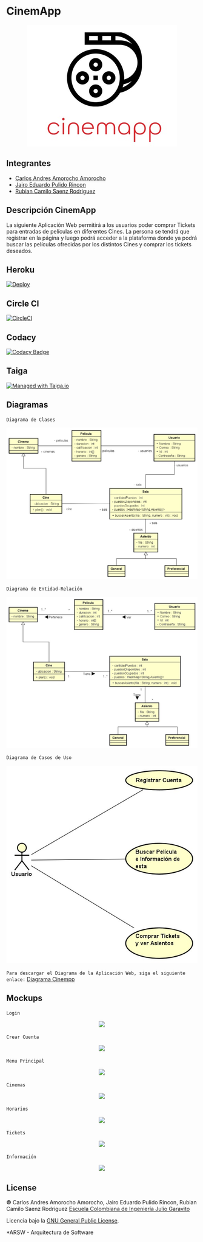 # CinemApp

<p align="center"> 
  <img src="https://github.com/yoda-s-disciples/CinemApp/blob/master/img/Logo.jpeg?raw=true">
</p>

## Integrantes

* [Carlos Andres Amorocho Amorocho](https://github.com/Carlos96999)
* [Jairo Eduardo Pulido Rincon](https://github.com/Killersys)
* [Rubian Camilo Saenz Rodriguez](https://github.com/camilosaenz)

## Descripción CinemApp

La siguiente Aplicación Web permitirá a los usuarios poder comprar Tickets para entradas de películas en diferentes Cines.
La persona se tendrá que registrar en la página y luego podrá acceder a la plataforma donde ya podrá buscar las películas ofrecidas por los distintos Cines y comprar los tickets deseados.

## Heroku

[![Deploy](https://www.herokucdn.com/deploy/button.svg)](https://cinem-app.herokuapp.com/)

## Circle CI

[![CircleCI](https://circleci.com/gh/circleci/circleci-docs.svg?style=svg)](https://app.circleci.com/pipelines/github/yoda-s-disciples/CinemApp)

## Codacy

[![Codacy Badge](https://app.codacy.com/project/badge/Grade/399b67f440c141d68ab1a47acf08c2c3)](https://www.codacy.com/gh/yoda-s-disciples/CinemApp/dashboard?utm_source=github.com&amp;utm_medium=referral&amp;utm_content=yoda-s-disciples/CinemApp&amp;utm_campaign=Badge_Grade)

## Taiga

[![Managed with Taiga.io](https://img.shields.io/badge/managed%20with-TAIGA.io-709f14.svg)](https://tree.taiga.io/project/jpulido-cineapp/timeline)

## Diagramas

```
Diagrama de Clases
```

<p align="center"> 
  <img src="https://github.com/yoda-s-disciples/CinemApp/blob/master/img/Diagrama%20de%20Clases.jpeg?raw=true">
</p>

```
Diagrama de Entidad-Relación
```

<p align="center"> 
  <img src="https://github.com/yoda-s-disciples/CinemApp/blob/master/img/Diagrama%20de%20Entidad-Relacion.jpeg?raw=true">
</p>

```
Diagrama de Casos de Uso
```

<p align="center"> 
  <img src="https://github.com/yoda-s-disciples/CinemApp/blob/master/img/Diagrama%20de%20Casos%20de%20Uso.jpeg?raw=true">
</p>

```Para descargar el Diagrama de la Aplicación Web, siga el siguiente enlace:```
[Diagrama Cinempp](https://github.com/yoda-s-disciples/CinemApp/blob/master/diagramas/CinemApp.asta)

## Mockups

```
Login
```
<p align="center"> 
  <img src="https://github.com/yoda-s-disciples/CinemApp/blob/master/img/Login.PNG?raw=true">
</p>

```
Crear Cuenta
```

<p align="center"> 
  <img src="https://github.com/yoda-s-disciples/CinemApp/blob/master/img/Register.PNG?raw=true">
</p>

```
Menu Principal
```

<p align="center"> 
  <img src="https://github.com/yoda-s-disciples/CinemApp/blob/master/img/Main.PNG?raw=true">
</p>

```
Cinemas
```

<p align="center"> 
  <img src="https://github.com/yoda-s-disciples/CinemApp/blob/master/img/Cinema.PNG?raw=true">
</p>

```
Horarios
```

<p align="center"> 
  <img src="https://github.com/yoda-s-disciples/CinemApp/blob/master/img/Horarios.PNG?raw=true">
</p>

```
Tickets
```

<p align="center"> 
  <img src="https://github.com/yoda-s-disciples/CinemApp/blob/master/img/Tickets.PNG?raw=true">
</p>

```
Información
```

<p align="center"> 
  <img src="https://github.com/yoda-s-disciples/CinemApp/blob/master/img/Compras.PNG?raw=true">
</p>

## License

**©** Carlos Andres Amorocho Amorocho, Jairo Eduardo Pulido Rincon, Rubian Camilo Saenz Rodriguez [Escuela Colombiana de Ingeniería Julio Garavito](https://www.escuelaing.edu.co/es/)
      
Licencia bajo la [GNU General Public License](https://github.com/yoda-s-disciples/CinemApp/blob/master/LICENSE).

*ARSW - Arquitectura de Software

